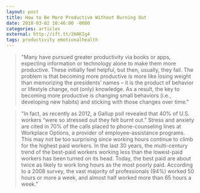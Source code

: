 ```yaml
---
layout: post
title: How to Be More Productive Without Burning Out
date: 2018-03-02 10:46:00 -0600
categories: articles
external: http://ift.tt/2HAKIg4
tags: productivity emotionalhealth
---
```


>"Many have pursued greater productivity via books or apps, expecting information or technology alone to make them more productive. These initially feel helpful, but then, usually, they fail. The problem is that becoming more productive is more like losing weight than memorizing the presidents’ names – it is the product of behavior or lifestyle change, not (only) knowledge. As a result, the key to becoming more productive is changing small behaviors (i.e., developing new habits) and sticking with those changes over time."

>"In fact, as recently as 2012, a Gallup poll revealed that 40% of U.S. workers “were so stressed out they felt burnt out.” Stress and anxiety are cited in 70% of the calls placed to phone-counseling lines at Workplace Options, a provider of employee-assistance programs. This may not be too surprising since working hours continue to climb for the highest paid workers. In the last 30 years, the multi-century trend of the best-paid workers working less than the lowest-paid workers has been turned on its head. Today, the best paid are about twice as likely to work long hours as the most poorly paid. According to a 2008 survey, the vast majority of professionals (94%) worked 50 hours or more a week, and almost half worked more than 65 hours a week." 
